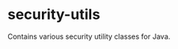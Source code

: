 <!-- Copyright Yahoo. Licensed under the terms of the Apache 2.0 license. See LICENSE in the project root. -->
# security-utils

Contains various security utility classes for Java.
